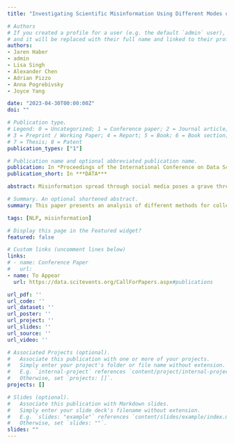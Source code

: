 ```yaml
---
title: "Investigating Scientific Misinformation Using Different Modes of Learning"

# Authors
# If you created a profile for a user (e.g. the default `admin` user), write the username (folder name) here 
# and it will be replaced with their full name and linked to their profile.
authors:
- Jaren Haber
- admin
- Lisa Singh
- Alexander Chen
- Adrian Pizzo
- Anna Pogrebivsky
- Joyce Yang

date: "2023-04-30T00:00:00Z"
doi: ""

# Publication type.
# Legend: 0 = Uncategorized; 1 = Conference paper; 2 = Journal article;
# 3 = Preprint / Working Paper; 4 = Report; 5 = Book; 6 = Book section;
# 7 = Thesis; 8 = Patent
publication_types: ["1"]

# Publication name and optional abbreviated publication name.
publication: In *Proceedings of the International Conference on Data Science, Technology and Applications (DATA)*
publication_short: In ***DATA***

abstract: Misinformation spread through social media poses a grave threat to public health, interfering with the best scientific evidence available. This spread was most visible during the COVID-19 pandemic. To track and curb misinformation, an essential first step is to detect it. One component of misinformation detection is finding examples of misinformation posts that can serve as training data for misinformation detection algorithms. In this paper, we focus on the challenge of collecting high quality training data in misinformation detection applications. To that end, we demonstrate the effectiveness of a simple methodology and show its viability on five myths related to COVID-19. Our methodology incorporates both dictionary-based sampling and predictions from weak learners in order to identify a reasonable number of myth examples for data labeling. To aid researchers in adjusting this methodology for specific use cases, we use word usage entropy to describe when fewer iterations of sampling and training will be needed to obtain high quality samples. Finally, we present a case study that shows the prevalence of three of our myths on Twitter at the beginning of the pandemic.

# Summary. An optional shortened abstract.
summary: This paper presents an analysis of different methods for collecting training data in order to train a machine learning classifier for misinformation detection.

tags: [NLP, misinformation]

# Display this page in the Featured widget?
featured: false

# Custom links (uncomment lines below)
links:
# - name: Conference Paper
#   url: 
- name: To Appear
  url: https://data.scitevents.org/CallForPapers.aspx#publications

url_pdf: ''
url_code: ''
url_dataset: ''
url_poster: ''
url_project: ''
url_slides: ''
url_source: ''
url_video: ''

# Associated Projects (optional).
#   Associate this publication with one or more of your projects.
#   Simply enter your project's folder or file name without extension.
#   E.g. `internal-project` references `content/project/internal-project/index.md`.
#   Otherwise, set `projects: []`.
projects: []

# Slides (optional).
#   Associate this publication with Markdown slides.
#   Simply enter your slide deck's filename without extension.
#   E.g. `slides: "example"` references `content/slides/example/index.md`.
#   Otherwise, set `slides: ""`.
slides: ""
---
```

